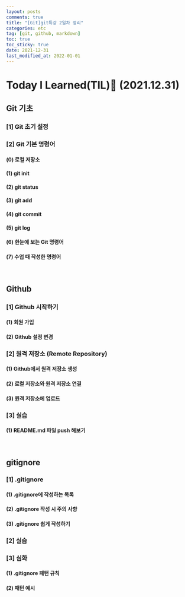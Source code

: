 ```yaml
---
layout: posts
comments: true
title: "[Git]git특강 2일차 정리"
categories: etc
tag: [git, github, markdown]
toc: true
toc_sticky: true
date: 2021-12-31
last_modified_at: 2022-01-01
---
```


# Today I Learned(TIL)📌 (2021.12.31)



## Git 기초

### [1] Git 초기 설정

### [2] Git 기본 명령어

#### (0) 로컬 저장소

#### (1) git init

#### (2) git status

#### (3) git add

#### (4) git commit

#### (5) git log

#### (6) 한눈에 보는 Git 명령어

#### (7) 수업 때 작성한 명령어



<br>

## Github

### [1] Github 시작하기

#### (1) 회원 가입

#### (2) Github 설정 변경

### [2] 원격 저장소 (Remote Repository)

#### (1) Github에서 원격 저장소 생성

#### (2) 로컬 저장소와 원격 저장소 연결

#### (3) 원격 저장소에 업로드

### [3] 실습

#### (1) README.md 파일 push 해보기



<br>



## gitignore

### [1] .gitignore

#### (1) .gitignore에 작성하는 목록

#### (2) .gitignore 작성 시 주의 사항

#### (3) .gitignore 쉽게 작성하기

### [2] 실습

### [3] 심화

#### (1) .gitignore 패턴 규칙

#### (2) 패턴 예시

